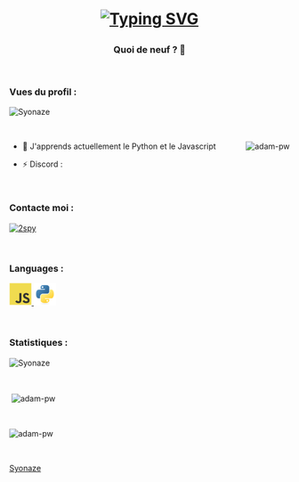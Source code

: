 <h1 align="center">
  
[![Typing SVG](https://readme-typing-svg.herokuapp.com?font=Architects+Daughter&size=26&color=%ABD2615&center=true&vCenter=true&lines=Salut%2C+C'est+Syoma!;Apprenti+Développeur;Etudiant+en+Informatique;Supporteur+Open-Source)](https://git.io/typing-svg)
</h1>

<h3 align="center">Quoi de neuf ? 🌟</h3>


<br>

<p align="right"> <h3>Vues du profil :</h3> <img src="https://komarev.com/ghpvc/?username=Syonaze&label=Profile%20views&color=0e75b6&style=flat"
    alt="Syonaze"/> 
  </p>

<br>

<p><img align="right" src="https://github.com/Adam-pw/Adam-pw/blob/main/animation_500_kxa883sd.gif" alt="adam-pw" /></p>


- 🌱 J'apprends actuellement le Python et le Javascript

- ⚡ Discord : 

<br>

<h3 align="left">Contacte moi :</h3>
<p align="left">
  <a href="https://instagram.com/anto.0824"target="blank"><img align="center"
      src="https://raw.githubusercontent.com/rahuldkjain/github-profile-readme-generator/master/src/images/icons/Social/instagram.svg"
      alt="2spy" height="30" width="40" /></a>
</p>

<br>


<h3 align="left">Languages :</h3>
<p align="left"> <a href="https://developer.mozilla.org/en-US/docs/Web/JavaScript" target="_blank" rel="noreferrer"> <img src="https://raw.githubusercontent.com/devicons/devicon/master/icons/javascript/javascript-original.svg" alt="javascript" width="40" height="40"/> </a> <a href="https://www.python.org" target="_blank" rel="noreferrer"> <img src="https://raw.githubusercontent.com/devicons/devicon/master/icons/python/python-original.svg" alt="python" width="40" height="40"/> </a> </p>

<br>

<h3>Statistiques :</h3>
<p><img align="center"
    src="https://github-readme-stats.vercel.app/api/top-langs?username=Syonaze&show_icons=true&locale=en&bg_color=0d1117&text_color=ffffff&layout=compact"
    alt="Syonaze" 
    bg_color=#808080/></p>

<br>

<p>&nbsp;<img align="center" src="https://github-readme-stats.vercel.app/api?username=Syonaze&show_icons=true&locale=en&bg_color=0d1117&text_color=ffffff&repo=convoychat"
    alt="adam-pw" /></p>

<br>

<p><img align="center" src="https://github-readme-streak-stats.herokuapp.com/?user=Syonaze&theme=dark&background=0d1117&date_format=M%20j%5B%2C%20Y%5D" alt="adam-pw" /></p>
      
<p align="left"> <a href="https://twitter.com/" target="blank"><img
      src="https://img.shields.io/twitter/follow/?logo=twitter&style=for-the-badge" alt="" /></a> </p>

[Syonaze](https://github.com/2spy)

